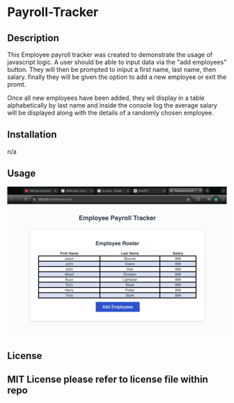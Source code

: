 # Payroll-Tracker

## Description

This Employee payroll tracker was created to demonstrate the usage of javascript logic. A user should be able to input data via the "add employees" button. They will then be prompted to iniput a first name, last name, then salary. finally they will be given the option to add a new employee or exit the promt. 

Once all new employees have been added, they wil display in a table alphabetically by last name and inside the console log the average salary will be displayed along with the details of a randomly chosen employee. 

## Installation

n/a

## Usage



![screenshot of page](assets/images/Screenshot.png)

## License

MIT License
please refer to license file within repo
---